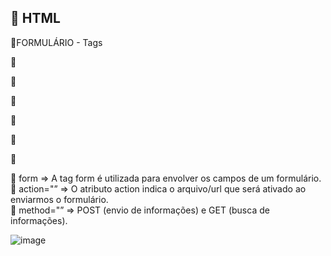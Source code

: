 ##  🚀 HTML

📌FORMULÁRIO - Tags

📄

📄

📄

📄

📄

📄

📄 form => A tag form é utilizada para envolver os campos de um formulário. <br>
📄 action="” => O atributo action indica o arquivo/url que será ativado ao enviarmos o formulário. <br>
📄 method="” => POST (envio de informações) e GET (busca de informações). <br>

![image](https://user-images.githubusercontent.com/123556524/216128431-72de2dee-9712-4272-a577-ca8289546b11.png)

##
